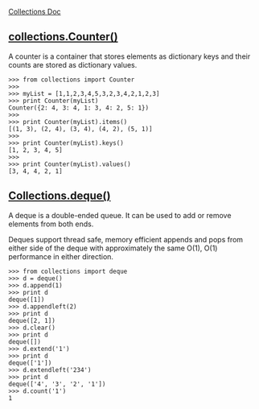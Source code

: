 [Collections Doc](https://docs.python.org/2/library/collections.html)

## [collections.Counter()](https://www.hackerrank.com/challenges/collections-counter)

A counter is a container that stores elements as dictionary keys and their counts are stored as dictionary values.


    >>> from collections import Counter
    >>> 
    >>> myList = [1,1,2,3,4,5,3,2,3,4,2,1,2,3]
    >>> print Counter(myList)
    Counter({2: 4, 3: 4, 1: 3, 4: 2, 5: 1})
    >>>
    >>> print Counter(myList).items()
    [(1, 3), (2, 4), (3, 4), (4, 2), (5, 1)]
    >>> 
    >>> print Counter(myList).keys()
    [1, 2, 3, 4, 5]
    >>> 
    >>> print Counter(myList).values()
    [3, 4, 4, 2, 1]

## [Collections.deque()](https://www.hackerrank.com/challenges/py-collections-deque)

A deque is a double-ended queue. It can be used to add or remove elements from both ends.

Deques support thread safe, memory efficient appends and pops from either side of the deque with approximately the same O(1), O(1) performance in either direction.

    >>> from collections import deque
    >>> d = deque()
    >>> d.append(1)
    >>> print d
    deque([1])
    >>> d.appendleft(2)
    >>> print d
    deque([2, 1])
    >>> d.clear()
    >>> print d
    deque([])
    >>> d.extend('1')
    >>> print d
    deque(['1'])
    >>> d.extendleft('234')
    >>> print d
    deque(['4', '3', '2', '1'])
    >>> d.count('1')
    1



